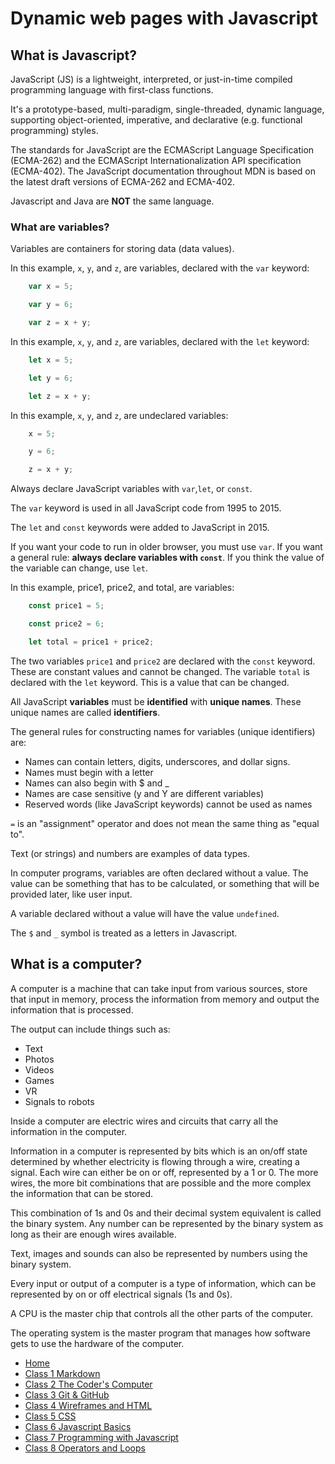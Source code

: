 # Dynamic web pages with Javascript

## What is Javascript?

JavaScript (JS) is a lightweight, interpreted, or just-in-time compiled programming language with first-class functions.

It's a prototype-based, multi-paradigm, single-threaded, dynamic language, supporting object-oriented, imperative, and declarative (e.g. functional programming) styles.

The standards for JavaScript are the ECMAScript Language Specification (ECMA-262) and the ECMAScript Internationalization API specification (ECMA-402). The JavaScript documentation throughout MDN is based on the latest draft versions of ECMA-262 and ECMA-402.

Javascript and Java are **NOT** the same language.

### What are variables?

Variables are containers for storing data (data values).

In this example, `x`, `y`, and `z`, are variables, declared with the `var` keyword:

```javascript
    var x = 5;

    var y = 6;

    var z = x + y;
```

In this example, `x`, `y`, and `z`, are variables, declared with the `let` keyword:

```javascript
    let x = 5;

    let y = 6;

    let z = x + y;
```

In this example, `x`, `y`, and `z`, are undeclared variables:

```javascript
    x = 5;

    y = 6;

    z = x + y;
```

Always declare JavaScript variables with `var`,`let`, or `const`.

The `var` keyword is used in all JavaScript code from 1995 to 2015.

The `let` and `const` keywords were added to JavaScript in 2015.

If you want your code to run in older browser, you must use `var`. If you want a general rule: **always declare variables with `const`**. If you think the value of the variable can change, use `let`.

In this example, price1, price2, and total, are variables:

```javascript
    const price1 = 5;

    const price2 = 6;

    let total = price1 + price2;
```

The two variables `price1` and `price2` are declared with the `const` keyword. These are constant values and cannot be changed. The variable `total` is declared with the `let` keyword. This is a value that can be changed.

All JavaScript **variables** must be **identified** with **unique names**. These unique names are called **identifiers**.

The general rules for constructing names for variables (unique identifiers) are:

- Names can contain letters, digits, underscores, and dollar signs.
- Names must begin with a letter
- Names can also begin with $ and _
- Names are case sensitive (y and Y are different variables)
- Reserved words (like JavaScript keywords) cannot be used as names

`=` is an "assignment" operator and does not mean the same thing as "equal to".

Text (or strings) and numbers are examples of data types.

In computer programs, variables are often declared without a value. The value can be something that has to be calculated, or something that will be provided later, like user input.

A variable declared without a value will have the value `undefined`.

The `$` and `_` symbol is treated as a letters in Javascript.

## What is a computer?

A computer is a machine that can take input from various sources, store that input in memory, process the information from memory and output the information that is processed.

The output can include things such as:

- Text
- Photos
- Videos
- Games
- VR
- Signals to robots

Inside a computer are electric wires and circuits that carry all the information in the computer.

Information in a computer is represented by bits which is an on/off state determined by whether electricity is flowing through a wire, creating a signal. Each wire can either be on or off, represented by a 1 or 0. The more wires, the more bit combinations that are possible and the more complex the information that can be stored.

This combination of 1s and 0s and their decimal system equivalent is called the binary system. Any number can be represented by the binary system as long as their are enough wires available.

Text, images and sounds can also be represented by numbers using the binary system.

Every input or output of a computer is a type of information, which can be represented by on or off electrical signals (1s and 0s).

A CPU is the master chip that controls all the other parts of the computer.

The operating system is the master program that manages how software gets to use the hardware of the computer.

- [Home](README.md)
- [Class 1 Markdown](102class1.md)
- [Class 2 The Coder's Computer](102class2.md)
- [Class 3 Git & GitHub](102class3.md)
- [Class 4 Wireframes and HTML](102class4.md)
- [Class 5 CSS](102class5.md)
- [Class 6 Javascript Basics](102class6.md)
- [Class 7 Programming with Javascript](102class7.md)
- [Class 8 Operators and Loops](102class8.md)
